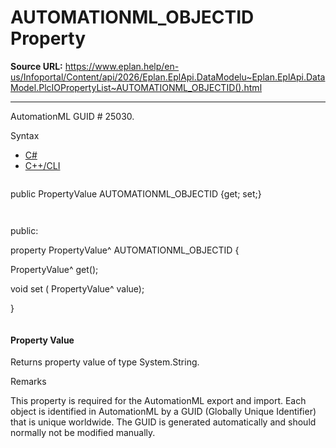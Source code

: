 # AUTOMATIONML_OBJECTID Property

**Source URL:** https://www.eplan.help/en-us/Infoportal/Content/api/2026/Eplan.EplApi.DataModelu~Eplan.EplApi.DataModel.PlcIOPropertyList~AUTOMATIONML_OBJECTID().html

---

AutomationML GUID # 25030.

Syntax

- [C#](#i-syntax-CS)
- [C++/CLI](#i-syntax-CPP2005)

```
```
public PropertyValue AUTOMATIONML_OBJECTID {get; set;}
```
```

```
```
public:

property PropertyValue^ AUTOMATIONML_OBJECTID {

   PropertyValue^ get();

   void set (    PropertyValue^ value);

}
```
```

#### Property Value

Returns property value of type System.String.

Remarks

This property is required for the AutomationML export and import. Each object is identified in AutomationML by a GUID (Globally Unique Identifier) that is unique worldwide. The GUID is generated automatically and should normally not be modified manually.
